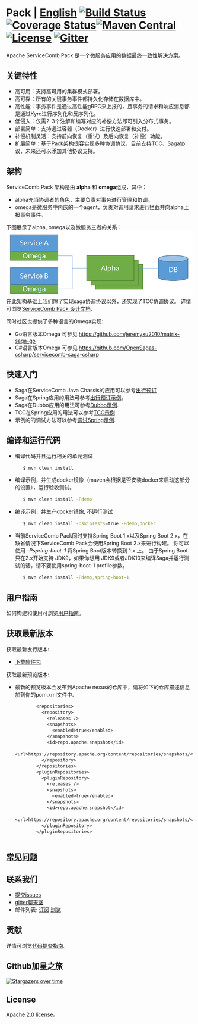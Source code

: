 # Pack | [English](README.md) [![Build Status](https://travis-ci.org/apache/servicecomb-pack.svg?branch=master)](https://travis-ci.org/apache/servicecomb-pack?branch=master) [![Coverage Status](https://coveralls.io/repos/github/apache/servicecomb-pack/badge.svg?branch=master)](https://coveralls.io/github/apache/servicecomb-pack?branch=master)[![Maven Central](https://maven-badges.herokuapp.com/maven-central/org.apache.servicecomb.pack/pack/badge.svg)](http://search.maven.org/#search%7Cga%7C1%7Corg.apache.servicecomb.pack) [![License](https://img.shields.io/badge/license-Apache%202-4EB1BA.svg)](https://www.apache.org/licenses/LICENSE-2.0.html) [![Gitter](https://img.shields.io/badge/ServiceComb-Gitter-ff69b4.svg)](https://gitter.im/ServiceCombUsers/Saga)
Apache ServiceComb Pack 是一个微服务应用的数据最终一致性解决方案。


## 关键特性
* 高可用：支持高可用的集群模式部署。
* 高可靠：所有的关键事务事件都持久化存储在数据库中。
* 高性能：事务事件是通过高性能gRPC来上报的，且事务的请求和响应消息都是通过Kyro进行序列化和反序列化。
* 低侵入：仅需2-3个注解和编写对应的补偿方法即可引入分布式事务。
* 部署简单：支持通过容器（Docker）进行快速部署和交付。
* 补偿机制灵活：支持前向恢复（重试）及后向恢复（补偿）功能。
* 扩展简单：基于Pack架构很容实现多种协调协议，目前支持TCC、Saga协议，未来还可以添加其他协议支持。


## 架构
ServiceComb Pack 架构是由 **alpha** 和 **omega**组成，其中：
* alpha充当协调者的角色，主要负责对事务进行管理和协调。
* omega是微服务中内嵌的一个agent，负责对调用请求进行拦截并向alpha上报事务事件。

下图展示了alpha, omega以及微服务三者的关系：
![ServiceComb Pack 架构](docs/static_files/pack.png)
在此架构基础上我们除了实现saga协调协议以外，还实现了TCC协调协议。
详情可浏览[ServiceComb Pack 设计文档](docs/design_zh.md).

同时社区也提供了多种语言的Omega实现:
* Go语言版本Omega 可参见 https://github.com/jeremyxu2010/matrix-saga-go
* C#语言版本Omega 可参见 https://github.com/OpenSagas-csharp/servicecomb-saga-csharp


## 快速入门
* Saga在ServiceComb Java Chassis的应用可以参考[出行预订](saga-demo/saga-servicecomb-demo/README.md)
* Saga在Spring应用的用法可参考[出行预订示例](saga-demo/saga-spring-demo/README.md)。
* Saga在Dubbo应用的用法可参考[Dubbo示例](saga-demo/saga-dubbo-demo/README.md).
* TCC在Spring应用的用法可以参考[TCC示例](saga-demo/tcc-spring-demo/README.md)
* 示例的的调试方法可以参考[调试Spring示例](saga-demo/saga-spring-demo#debugging).


## 编译和运行代码
* 编译代码并且运行相关的单元测试
   ```bash
      $ mvn clean install
   ```
* 编译示例，并生成docker镜像（maven会根据是否安装docker来启动这部分的设置），运行验收测试。
   ```bash
      $ mvn clean install -Pdemo
   ```
* 编译示例，并生产docker镜像, 不运行测试
   ```bash
      $ mvn clean install -DskipTests=true -Pdemo,docker
   ```       
* 当前ServiceComb Pack同时支持Spring Boot 1.x以及Spring Boot 2.x，在缺省情况下ServiceComb Pack会使用Spring Boot 2.x来进行构建。
你可以使用 *-Pspring-boot-1* 将Spring Boot版本转换到 1.x 上。 由于Spring Boot 只在2.x开始支持 JDK9，如果你想用
JDK9或者JDK10来编译Saga并运行测试的话，请不要使用spring-boot-1 profile参数。
   ```bash
      $ mvn clean install -Pdemo,spring-boot-1
   ```

## 用户指南
如何构建和使用可浏览[用户指南](docs/user_guide_zh.md)。


## 获取最新版本

获取最新发行版本:
   
* [下载软件包](http://servicecomb.apache.org/release/saga-downloads/)

获取最新预览版本:

*  最新的预览版本会发布到Apache nexus的仓库中，请将如下的仓库描述信息加到你的pom.xml文件中.
   ```
           <repositories>
             <repository>
               <releases />
               <snapshots>
                 <enabled>true</enabled>
               </snapshots>
               <id>repo.apache.snapshot</id>
               <url>https://repository.apache.org/content/repositories/snapshots/</url>
             </repository>
           </repositories>
           <pluginRepositories>
             <pluginRepository>
               <releases />
               <snapshots>
                 <enabled>true</enabled>
               </snapshots>
               <id>repo.apache.snapshot</id>
               <url>https://repository.apache.org/content/repositories/snapshots/</url>
             </pluginRepository>
           </pluginRepositories>
             
   ```    


## [常见问题](FAQ_ZH.md)


## 联系我们
* [提交issues](https://issues.apache.org/jira/browse/SCB)
* [gitter聊天室](https://gitter.im/ServiceCombUsers/Saga)
* 邮件列表: [订阅](mailto:dev-subscribe@servicecomb.apache.org) [浏览](https://lists.apache.org/list.html?dev@servicecomb.apache.org)


## 贡献
详情可浏览[代码提交指南](http://servicecomb.apache.org/cn/developers/submit-codes/)。


## Github加星之旅
[![Stargazers over time](https://starcharts.herokuapp.com/apache/servicecomb-pack.svg)](https://starcharts.herokuapp.com/apache/servicecomb-pack)


## License
[Apache 2.0 license](https://github.com/apache/servicecomb-pack/blob/master/LICENSE)。
